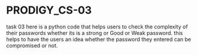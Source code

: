 # PRODIGY_CS-03
task 03 
here is a python code that helps users to check the complexity of their passwords whether its is a strong or Good or Weak password. this helps to have the users an idea whether the password they entered can be compromised or not.
